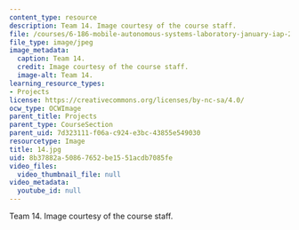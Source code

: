 ```yaml
---
content_type: resource
description: Team 14. Image courtesy of the course staff.
file: /courses/6-186-mobile-autonomous-systems-laboratory-january-iap-2005/8b37882a50867652be1551acdb7085fe_14.jpg
file_type: image/jpeg
image_metadata:
  caption: Team 14.
  credit: Image courtesy of the course staff.
  image-alt: Team 14.
learning_resource_types:
- Projects
license: https://creativecommons.org/licenses/by-nc-sa/4.0/
ocw_type: OCWImage
parent_title: Projects
parent_type: CourseSection
parent_uid: 7d323111-f06a-c924-e3bc-43855e549030
resourcetype: Image
title: 14.jpg
uid: 8b37882a-5086-7652-be15-51acdb7085fe
video_files:
  video_thumbnail_file: null
video_metadata:
  youtube_id: null
---
```

Team 14. Image courtesy of the course staff.